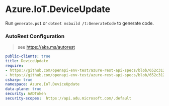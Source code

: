 # Azure.IoT.DeviceUpdate

Run `generate.ps1` or `dotnet msbuild /t:GenerateCode` to generate code.

### AutoRest Configuration
> see https://aka.ms/autorest

``` yaml
public-clients: true
title: DeviceUpdate
require:
- https://github.com/openapi-env-test/azure-rest-api-specs/blob/652c3129f02f35d55fe86f48588f8d6faaf18475/specification/deviceupdate/data-plane/readme.md
- https://github.com/openapi-env-test/azure-rest-api-specs/blob/652c3129f02f35d55fe86f48588f8d6faaf18475/specification/deviceupdate/data-plane/readme.csharp.md
csharp: true
namespace: Azure.IoT.DeviceUpdate
data-plane: true
security: AADToken
security-scopes:  https://api.adu.microsoft.com/.default
```
